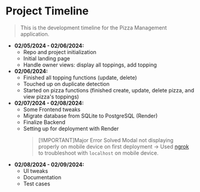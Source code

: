 # Project Timeline

> This is the development timeline for the Pizza Management application.

- **02/05/2024 - 02/06/2024:**
  - Repo and project initialization
  - Initial landing page
  - Handle owner views: display all toppings, add topping
- **02/06/2024:**
  - Finished all topping functions (update, delete)
  - Touched up on duplicate detection
  - Started on pizza functions (finished create, update, delete pizza, and view pizza's toppings)
- **02/07/2024 - 02/08/2024:**
  - Some Frontend tweaks
  - Migrate database from SQLite to PostgreSQL (Render)
  - Finalize Backend
  - Setting up for deployment with Render
    > [!IMPORTANT]Major Error Solved
    > Modal not displaying properly on mobile device on first deployment -> Used [ngrok](https://ngrok.com/) to troubleshoot with `localhost` on mobile device.
- **02/08/2024 - 02/09/2024:**
  - UI tweaks
  - Documentation
  - Test cases
